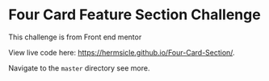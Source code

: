 # Four Card Feature Section Challenge

This challenge is from Front end mentor

View live code here:  https://hermsicle.github.io/Four-Card-Section/.

Navigate to the `master` directory see more.